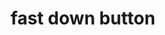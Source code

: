 ---
layout: symbols
title: fast down button
emoji: fast_down_button
permalink: ⏬.html
image: assets/img/3moji/fast_down_button.png
---